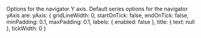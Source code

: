 Options for the navigator Y axis. Default series options
for the navigator yAxis are:
yAxis: {
    gridLineWidth: 0,
    startOnTick: false,
    endOnTick: false,
    minPadding: 0.1,
    maxPadding: 0.1,
    labels: {
        enabled: false
    },
    title: {
        text: null
    },
    tickWidth: 0
}
